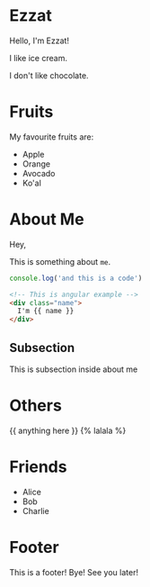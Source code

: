 <!-- Generated by markomatic -->

# Ezzat

Hello, I'm Ezzat!

I like ice cream.


I don't like chocolate.

# Fruits

My favourite fruits are:

  - Apple 
  - Orange 
  - Avocado 
  - Ko'al 

# About Me

Hey,

This is something about `me`.
```js
console.log('and this is a code')
```
```html
<!-- This is angular example -->
<div class="name">
  I'm {{ name }}
</div>
```

## Subsection

This is subsection inside about me


# Others


{{ anything here }} {% lalala %} 

# Friends

- Alice
- Bob
- Charlie

# Footer

This is a footer! Bye! See you later!
